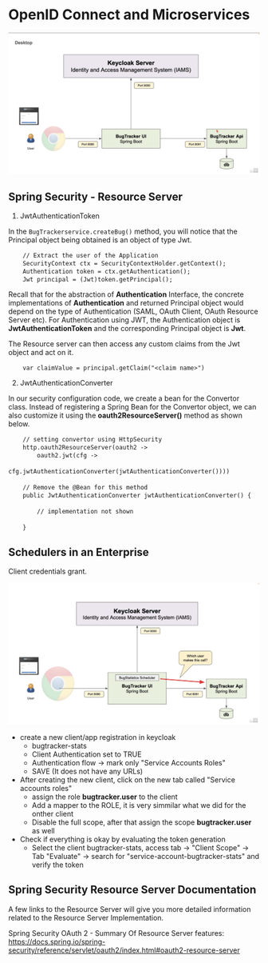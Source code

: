 # OpenID Connect and Microservices

![Microservice arch](/course02/images/microservice-arch.png)

## Spring Security - Resource Server
1. JwtAuthenticationToken

In the ```BugTrackerservice.createBug()``` method, you will notice that the Principal object being obtained is an object of type Jwt.  
```
    // Extract the user of the Application
    SecurityContext ctx = SecurityContextHolder.getContext();
    Authentication token = ctx.getAuthentication();
    Jwt principal = (Jwt)token.getPrincipal();
```

Recall that for the abstraction of **Authentication** Interface, the concrete implementations of **Authentication** and returned Principal object would depend on the type of Authentication (SAML, OAuth Client, OAuth Resource Server etc). For Authentication using JWT, the Authentication object is **JwtAuthenticationToken** and the corresponding Principal object is **Jwt**.  

The Resource server can then access any custom claims from the Jwt object and act on it.  
```
    var claimValue = principal.getClaim("<claim name>")
```

2. JwtAuthenticationConverter

In our security configuration code, we create a bean for the Convertor class. Instead of registering a Spring Bean for the Convertor object, we can also customize it using the **oauth2ResourceServer()** method as shown below.   

```
    // setting convertor using HttpSecurity
    http.oauth2ResourceServer(oauth2 -> 
        oauth2.jwt(cfg -> 
            cfg.jwtAuthenticationConverter(jwtAuthenticationConverter())))
     
    // Remove the @Bean for this method 
    public JwtAuthenticationConverter jwtAuthenticationConverter() {
     
        // implementation not shown
     
    }
```


## Schedulers in an Enterprise
Client credentials grant.  

![scheduler with client credentials](/course02/images/scheduler-use-case.png)

* create a new client/app registration in keycloak
  * bugtracker-stats
  *  Client Authentication set to TRUE
  *  Authentication flow -> mark only "Service Accounts Roles"
  *  SAVE (It does not have any URLs)
* After creating the new client, click on the new tab called "Service accounts roles"
  * assign the role **bugtracker.user** to the client
  * Add a mapper to the ROLE, it is very simmilar what we did for the onther client
  * Disable the full scope, after that assign the scope **bugtracker.user** as well
* Check if everything is okay by evaluating the token generation
  * Select the client bugtracker-stats, access tab -> "Client Scope" -> Tab "Evaluate" -> search for "service-account-bugtracker-stats" and verify the token




## Spring Security Resource Server Documentation
A few links to the Resource Server will give you more detailed information related to the Resource Server Implementation.   

Spring Security OAuth 2 - Summary Of Resource Server features:  
https://docs.spring.io/spring-security/reference/servlet/oauth2/index.html#oauth2-resource-server